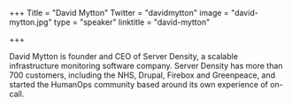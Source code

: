 +++
Title = "David Mytton"
Twitter = "davidmytton"
image = "david-mytton.jpg"
type = "speaker"
linktitle = "david-mytton"

+++

David Mytton is founder and CEO of Server Density, a scalable infrastructure monitoring software company. Server Density has more than 700 customers, including the NHS, Drupal, Firebox and Greenpeace, and started the HumanOps community based around its own experience of on-call.
